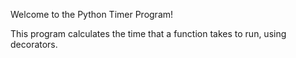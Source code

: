 Welcome to the Python Timer Program!

This program calculates the time that a function takes to run, using decorators.